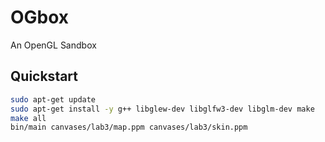 # OGbox

An OpenGL Sandbox

## Quickstart

``` sh
sudo apt-get update
sudo apt-get install -y g++ libglew-dev libglfw3-dev libglm-dev make
make all
bin/main canvases/lab3/map.ppm canvases/lab3/skin.ppm
```
